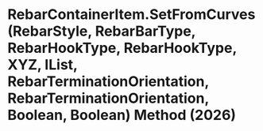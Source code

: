 # RebarContainerItem.SetFromCurves(RebarStyle, RebarBarType, RebarHookType, RebarHookType, XYZ, IList<Curve>, RebarTerminationOrientation, RebarTerminationOrientation, Boolean, Boolean) Method (2026)

﻿